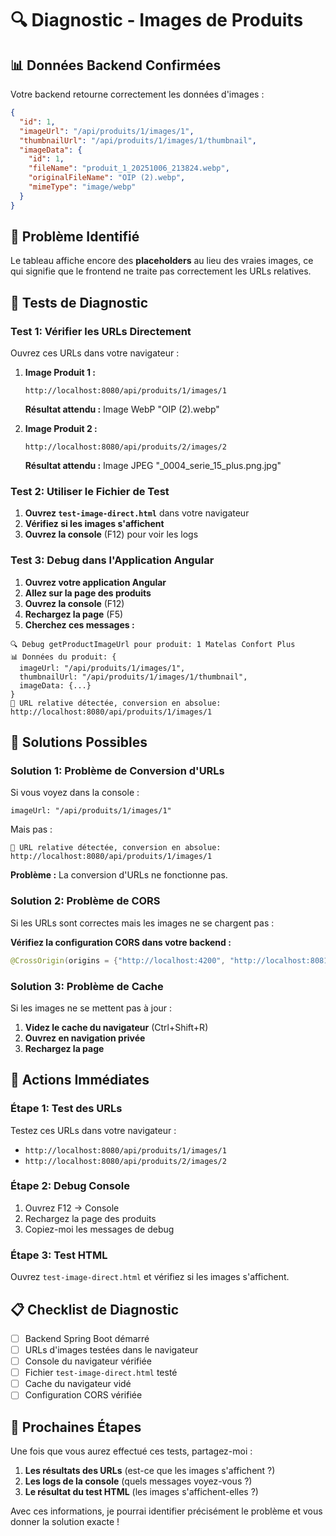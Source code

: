 # 🔍 Diagnostic - Images de Produits

## 📊 Données Backend Confirmées

Votre backend retourne correctement les données d'images :

```json
{
  "id": 1,
  "imageUrl": "/api/produits/1/images/1",
  "thumbnailUrl": "/api/produits/1/images/1/thumbnail",
  "imageData": {
    "id": 1,
    "fileName": "produit_1_20251006_213824.webp",
    "originalFileName": "OIP (2).webp",
    "mimeType": "image/webp"
  }
}
```

## 🎯 Problème Identifié

Le tableau affiche encore des **placeholders** au lieu des vraies images, ce qui signifie que le frontend ne traite pas correctement les URLs relatives.

## 🧪 Tests de Diagnostic

### Test 1: Vérifier les URLs Directement

Ouvrez ces URLs dans votre navigateur :

1. **Image Produit 1 :**
   ```
   http://localhost:8080/api/produits/1/images/1
   ```
   **Résultat attendu :** Image WebP "OIP (2).webp"

2. **Image Produit 2 :**
   ```
   http://localhost:8080/api/produits/2/images/2
   ```
   **Résultat attendu :** Image JPEG "_0004_serie_15_plus.png.jpg"

### Test 2: Utiliser le Fichier de Test

1. **Ouvrez `test-image-direct.html`** dans votre navigateur
2. **Vérifiez si les images s'affichent**
3. **Ouvrez la console** (F12) pour voir les logs

### Test 3: Debug dans l'Application Angular

1. **Ouvrez votre application Angular**
2. **Allez sur la page des produits**
3. **Ouvrez la console** (F12)
4. **Rechargez la page** (F5)
5. **Cherchez ces messages :**

```
🔍 Debug getProductImageUrl pour produit: 1 Matelas Confort Plus
📊 Données du produit: {
  imageUrl: "/api/produits/1/images/1",
  thumbnailUrl: "/api/produits/1/images/1/thumbnail",
  imageData: {...}
}
🔗 URL relative détectée, conversion en absolue: http://localhost:8080/api/produits/1/images/1
```

## 🔧 Solutions Possibles

### Solution 1: Problème de Conversion d'URLs

Si vous voyez dans la console :
```
imageUrl: "/api/produits/1/images/1"
```
Mais pas :
```
🔗 URL relative détectée, conversion en absolue: http://localhost:8080/api/produits/1/images/1
```

**Problème :** La conversion d'URLs ne fonctionne pas.

### Solution 2: Problème de CORS

Si les URLs sont correctes mais les images ne se chargent pas :

**Vérifiez la configuration CORS dans votre backend :**
```java
@CrossOrigin(origins = {"http://localhost:4200", "http://localhost:8081"})
```

### Solution 3: Problème de Cache

Si les images ne se mettent pas à jour :

1. **Videz le cache du navigateur** (Ctrl+Shift+R)
2. **Ouvrez en navigation privée**
3. **Rechargez la page**

## 🎯 Actions Immédiates

### Étape 1: Test des URLs
Testez ces URLs dans votre navigateur :
- `http://localhost:8080/api/produits/1/images/1`
- `http://localhost:8080/api/produits/2/images/2`

### Étape 2: Debug Console
1. Ouvrez F12 → Console
2. Rechargez la page des produits
3. Copiez-moi les messages de debug

### Étape 3: Test HTML
Ouvrez `test-image-direct.html` et vérifiez si les images s'affichent.

## 📋 Checklist de Diagnostic

- [ ] Backend Spring Boot démarré
- [ ] URLs d'images testées dans le navigateur
- [ ] Console du navigateur vérifiée
- [ ] Fichier `test-image-direct.html` testé
- [ ] Cache du navigateur vidé
- [ ] Configuration CORS vérifiée

## 🚀 Prochaines Étapes

Une fois que vous aurez effectué ces tests, partagez-moi :

1. **Les résultats des URLs** (est-ce que les images s'affichent ?)
2. **Les logs de la console** (quels messages voyez-vous ?)
3. **Le résultat du test HTML** (les images s'affichent-elles ?)

Avec ces informations, je pourrai identifier précisément le problème et vous donner la solution exacte !

